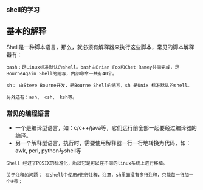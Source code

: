 ### shell的学习

## 基本的解释
Shell是一种脚本语言，那么，就必须有解释器来执行这些脚本，常见的脚本解释器有：
```
bash：是Linux标准默认的shell。bash由Brian Fox和Chet Ramey共同完成，是BourneAgain Shell的缩写，内部命令一共有40个。

sh： 由Steve Bourne开发，是Bourne Shell的缩写，sh 是Unix 标准默认的shell。

另外还有：ash、 csh、 ksh等。
```

### 常见的编程语言
 - 一个是编译型语言，如：c/c++/java等，它们远行前全部一起要经过编译器的编译。
 - 另一个解释型语言，执行时，需要使用解释器一行一行地转换为代码，如：awk, perl, python与shell等

 ```
 Shell 经过了POSIX的标准化，所以它是可以在不同的linux系统上进行移植。

关于注释的问题： 在shell中使用#进行注释，注意，sh里面没有多行注释，只能每一行加一个#号；
```